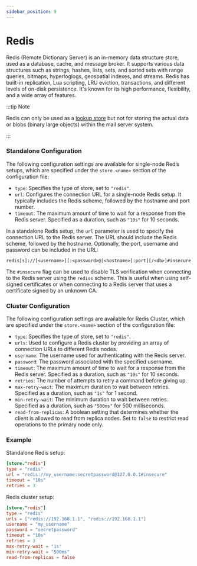 ```yaml
---
sidebar_position: 9
---
```


# Redis

Redis (Remote Dictionary Server) is an in-memory data structure store, used as a database, cache, and message broker. It supports various data structures such as strings, hashes, lists, sets, and sorted sets with range queries, bitmaps, hyperloglogs, geospatial indexes, and streams. Redis has built-in replication, Lua scripting, LRU eviction, transactions, and different levels of on-disk persistence. It's known for its high performance, flexibility, and a wide array of features.

:::tip Note

Redis can only be used as a [lookup store](/docs/storage/lookup) but not for storing the actual data or blobs (binary large objects) within the mail server system.

:::

### Standalone Configuration

The following configuration settings are available for single-node Redis setups, which are specified under the `store.<name>` section of the configuration file:

- `type`: Specifies the type of store, set to `"redis"`.
- `url`: Configures the connection URL for a single-node Redis setup. It typically includes the Redis scheme, followed by the hostname and port number.
- `timeout`: The maximum amount of time to wait for a response from the Redis server. Specified as a duration, such as `"10s"` for 10 seconds.

In a standalone Redis setup, the `url` parameter is used to specify the connection URL to the Redis server. The URL should include the Redis scheme, followed by the hostname. Optionally, the port, username and password can be included in the URL:

```redis[s]://[<username>][:<password>@]<hostname>[:port][/<db>]#insecure```

The `#insecure` flag can be used to disable TLS verification when connecting to the Redis server using the `rediss` scheme. This is useful when using self-signed certificates or when connecting to a Redis server that uses a certificate signed by an unknown CA.

### Cluster Configuration

The following configuration settings are available for Redis Cluster, which are specified under the `store.<name>` section of the configuration file:

- `type`: Specifies the type of store, set to `"redis"`.
- `urls`: Used to configure a Redis cluster by providing an array of connection URLs to different Redis nodes.
- `username`: The username used for authenticating with the Redis server.
- `password`: The password associated with the specified username.
- `timeout`: The maximum amount of time to wait for a response from the Redis server. Specified as a duration, such as `"10s"` for 10 seconds.
- `retries`: The number of attempts to retry a command before giving up.
- `max-retry-wait`: The maximum duration to wait between retries. Specified as a duration, such as `"1s"` for 1 second.
- `min-retry-wait`: The minimum duration to wait between retries. Specified as a duration, such as `"500ms"` for 500 milliseconds.
- `read-from-replicas`: A boolean setting that determines whether the client is allowed to read from replica nodes. Set to `false` to restrict read operations to the primary node only.

### Example

Standalone Redis setup:

```toml
[store."redis"]
type = "redis"
url = "redis://my_username:secretpassword@127.0.0.1#insecure"
timeout = "10s"
retries = 3
```

Redis cluster setup:

```toml
[store."redis"]
type = "redis"
urls = ["redis://192.168.1.1", "redis://192.168.1.1"] 
username = "my_username"
password = "secretpassword"
timeout = "10s"
retries = 3
max-retry-wait = "1s"
min-retry-wait = "500ms"
read-from-replicas = false
```
